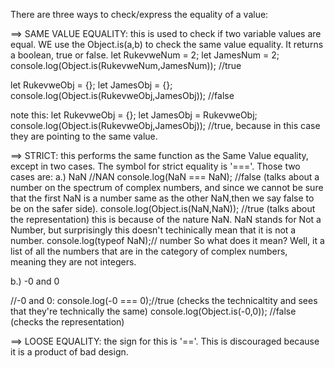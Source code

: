 There are three ways to check/express the equality of a value:

==> SAME VALUE EQUALITY: this is used to check if two variable values are equal.
WE use the Object.is(a,b) to check the same value equality. It returns a boolean, true or false.
let RukevweNum = 2;
let JamesNum = 2;
console.log(Object.is(RukevweNum,JamesNum)); //true

let RukevweObj = {};
let JamesObj = {};
console.log(Object.is(RukevweObj,JamesObj)); //false

note this: 
let RukevweObj = {};
let JamesObj = RukevweObj;
console.log(Object.is(RukevweObj,JamesObj)); //true, because in this case they are pointing to the same value.

==> STRICT: this performs the same function as the Same Value equality, except in two cases. 
The symbol for strict equality is '==='.
Those two cases are:
a.) NaN
//NAN
console.log(NaN === NaN); //false (talks about a number on the spectrum of complex numbers, and since we cannot be sure that the first NaN is a number same as the other NaN,then we say false to be on the safer side).
console.log(Object.is(NaN,NaN)); //true (talks about the representation)
this is because of the nature NaN. NaN stands for Not a Number, but surprisingly this doesn't techinically mean that it is not a number.
console.log(typeof NaN);// number
So what does it mean? Well, it a list of all the numbers that are in the category of complex numbers, meaning they are not integers. 

b.) -0 and 0

//-0 and 0:
console.log(-0 === 0);//true (checks the technicaltity and sees that they're technically the same)
console.log(Object.is(-0,0)); //false (checks the representation)

==> LOOSE EQUALITY: the sign for this is '=='. This is discouraged because it is a product of bad design. 

